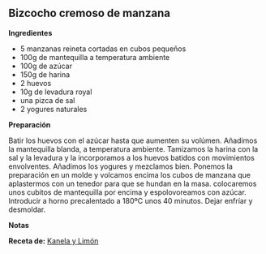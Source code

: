 ## Bizcocho cremoso de manzana

**Ingredientes**

- 5 manzanas reineta cortadas en cubos pequeños
- 100g de mantequilla a temperatura ambiente
- 100g de azúcar
- 150g de harina
- 2 huevos
- 10g de levadura royal
- una pizca de sal
- 2 yogures naturales

**Preparación**

Batir los huevos con el azúcar hasta que aumenten su volúmen. Añadimos la mantequilla blanda, a temperatura ambiente. Tamizamos la harina con la sal y la levadura y la incorporamos a los huevos batidos con movimientos envolventes. Añadimos los yogures y mezclamos bien. Ponemos la preparación en un molde y volcamos encima los cubos de manzana que aplastermos con un tenedor para que se hundan en la masa. colocaremos unos cubitos de mantequilla por encima y espolovoreamos con azúcar. Introducir a horno precalentado a 180ºC unos 40 minutos. Dejar enfríar y desmoldar.

**Notas**



**Receta de:** [Kanela y Limón](http://kanelaylimon.blogspot.com.es/2010/04/bizcocho-cremoso-de-manzana.html)
